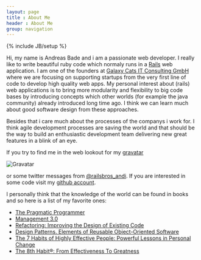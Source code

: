 ```yaml
---
layout: page
title : About Me
header : About Me
group: navigation
---
```

{% include JB/setup %}

Hi, my name is Andreas Bade and i am a passionate web developer. I really like to write beautiful ruby code which normaly runs in a [Rails](http://rubyonrails.org/) web application. I am one of the founders at [Galaxy Cats IT Consulting GmbH](http://galaxycats.com) where we are focusing on supporting startups from the very first line of code to develop high quality web apps. My personal interest about (rails) web applications is to bring more modularity and flexibility to big code bases by introducing concepts which other worlds (for example the java community) already introduced long time ago. I think we can learn much about good software design from these approaches.

Besides that i care much about the processes of the companys i work for. I think agile development processes are saving the world and that should be the way to build an enthusiastic development team delivering new great features in a blink of an eye.

If you try to find me in the web lookout for my [gravatar](http://www.gravatar.com/)

![Gravatar](http://www.gravatar.com/avatar/fc200fdbb63c5fa39f7a8c98b4915924)

or some twitter messages from [@railsbros_andi](https://twitter.com/railsbros_andi). If you are interested in some code visit my [github account](http://github.com/thyphoon).

I personally think that the knowledge of the world can be found in books and so here is a list of my favorite ones:

* [The Pragmatic Programmer](http://pragprog.com/the-pragmatic-programmer)
* [Management 3.0](http://www.management30.com/)
* [Refactoring: Improving the Design of Existing Code](http://martinfowler.com/books.html#refactoring)
* [Design Patterns. Elements of Reusable Object-Oriented Software](http://www.amazon.de/Patterns-Elements-Reusable-Object-Oriented-Software/dp/0201633612)
* [The 7 Habits of Highly Effective People: Powerful Lessons in Personal Change](https://www.stephencovey.com/7habits/7habits.php)
* [The 8th Habit®: From Effectiveness To Greatness](https://www.stephencovey.com/8thHabit/8thhabit.php)
<!-- * [Patterns of Enterprise Application Architecture](http://martinfowler.com/books.html#eaa) -->
<!-- * [Business Model Generation](http://www.businessmodelgeneration.com/) -->
<!-- * [The Lean Startup](http://theleanstartup.com/) -->

